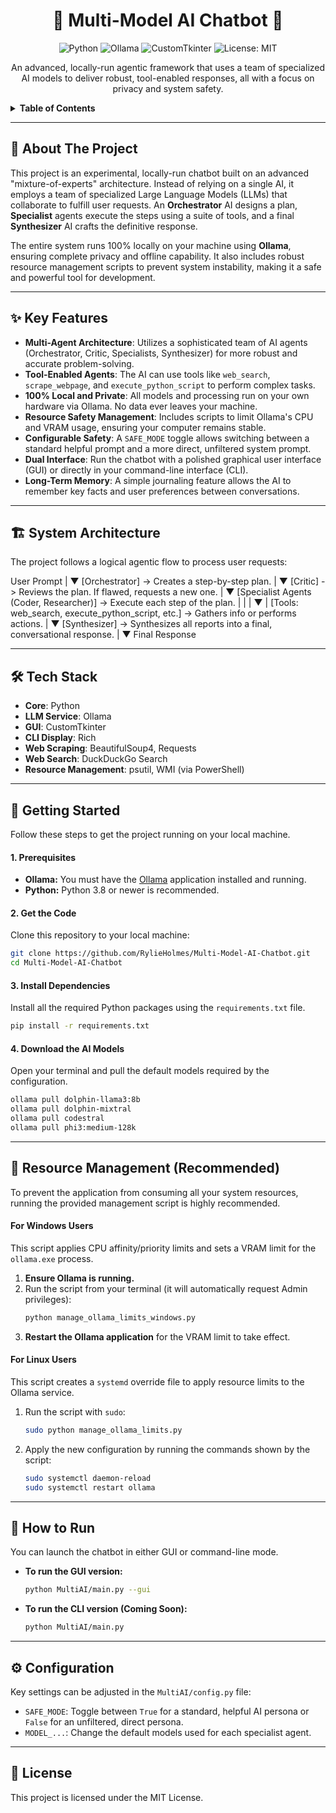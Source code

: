 <div align="center">

# 🧠 Multi-Model AI Chatbot 🤖

<p>
  <img src="https://img.shields.io/badge/Python-3776AB?style=for-the-badge&logo=python&logoColor=white" alt="Python">
  <img src="https://img.shields.io/badge/Ollama-232323?style=for-the-badge&logo=ollama&logoColor=white" alt="Ollama">
  <img src="https://img.shields.io/badge/CustomTkinter-3A7ABF?style=for-the-badge" alt="CustomTkinter">
  <img src="https://img.shields.io/badge/License-MIT-green?style=for-the-badge" alt="License: MIT">
</p>

An advanced, locally-run agentic framework that uses a team of specialized AI models to deliver robust, tool-enabled responses, all with a focus on privacy and system safety.

</div>

<details>
  <summary><strong>Table of Contents</strong></summary>
  <ol>
    <li><a href="#-about-the-project">About The Project</a></li>
    <li><a href="#-key-features">Key Features</a></li>
    <li><a href="#-system-architecture">System Architecture</a></li>
    <li><a href="#-tech-stack">Tech Stack</a></li>
    <li><a href="#-getting-started">Getting Started</a></li>
    <li><a href="#-resource-management-recommended">Resource Management (Recommended)</a></li>
    <li><a href="#-how-to-run">How to Run</a></li>
    <li><a href="#-configuration">Configuration</a></li>
    <li><a href="#-license">License</a></li>
  </ol>
</details>

---

## 📖 About The Project

This project is an experimental, locally-run chatbot built on an advanced "mixture-of-experts" architecture. Instead of relying on a single AI, it employs a team of specialized Large Language Models (LLMs) that collaborate to fulfill user requests. An **Orchestrator** AI designs a plan, **Specialist** agents execute the steps using a suite of tools, and a final **Synthesizer** AI crafts the definitive response.

The entire system runs 100% locally on your machine using **Ollama**, ensuring complete privacy and offline capability. It also includes robust resource management scripts to prevent system instability, making it a safe and powerful tool for development.

---

## ✨ Key Features

*   **Multi-Agent Architecture**: Utilizes a sophisticated team of AI agents (Orchestrator, Critic, Specialists, Synthesizer) for more robust and accurate problem-solving.
*   **Tool-Enabled Agents**: The AI can use tools like `web_search`, `scrape_webpage`, and `execute_python_script` to perform complex tasks.
*   **100% Local and Private**: All models and processing run on your own hardware via Ollama. No data ever leaves your machine.
*   **Resource Safety Management**: Includes scripts to limit Ollama's CPU and VRAM usage, ensuring your computer remains stable.
*   **Configurable Safety**: A `SAFE_MODE` toggle allows switching between a standard helpful prompt and a more direct, unfiltered system prompt.
*   **Dual Interface**: Run the chatbot with a polished graphical user interface (GUI) or directly in your command-line interface (CLI).
*   **Long-Term Memory**: A simple journaling feature allows the AI to remember key facts and user preferences between conversations.

---

## 🏗️ System Architecture

The project follows a logical agentic flow to process user requests:

User Prompt
      |
      ▼
[Orchestrator] -> Creates a step-by-step plan.
      |
      ▼
[Critic] -> Reviews the plan. If flawed, requests a new one.
      |
      ▼
[Specialist Agents (Coder, Researcher)] -> Execute each step of the plan.
      |         |
      |         ▼
      |      [Tools: web_search, execute_python_script, etc.] -> Gathers info or performs actions.
      |
      ▼
[Synthesizer] -> Synthesizes all reports into a final, conversational response.
      |
      ▼
Final Response

---

## 🛠️ Tech Stack

*   **Core**: Python
*   **LLM Service**: Ollama
*   **GUI**: CustomTkinter
*   **CLI Display**: Rich
*   **Web Scraping**: BeautifulSoup4, Requests
*   **Web Search**: DuckDuckGo Search
*   **Resource Management**: psutil, WMI (via PowerShell)

---

## 🚀 Getting Started

Follow these steps to get the project running on your local machine.

#### 1. Prerequisites
*   **Ollama:** You must have the [Ollama](https://ollama.com/) application installed and running.
*   **Python:** Python 3.8 or newer is recommended.

#### 2. Get the Code
Clone this repository to your local machine:
```bash
git clone https://github.com/RylieHolmes/Multi-Model-AI-Chatbot.git
cd Multi-Model-AI-Chatbot
```

#### 3. Install Dependencies
Install all the required Python packages using the `requirements.txt` file.
```bash
pip install -r requirements.txt
```

#### 4. Download the AI Models
Open your terminal and pull the default models required by the configuration.
```bash
ollama pull dolphin-llama3:8b
ollama pull dolphin-mixtral
ollama pull codestral
ollama pull phi3:medium-128k
```

---

## 🚨 Resource Management (Recommended)

To prevent the application from consuming all your system resources, running the provided management script is highly recommended.

#### For Windows Users
This script applies CPU affinity/priority limits and sets a VRAM limit for the `ollama.exe` process.

1.  **Ensure Ollama is running.**
2.  Run the script from your terminal (it will automatically request Admin privileges):
    ```cmd
    python manage_ollama_limits_windows.py
    ```
3.  **Restart the Ollama application** for the VRAM limit to take effect.

#### For Linux Users
This script creates a `systemd` override file to apply resource limits to the Ollama service.

1.  Run the script with `sudo`:
    ```bash
    sudo python manage_ollama_limits.py
    ```
2.  Apply the new configuration by running the commands shown by the script:
    ```bash
    sudo systemctl daemon-reload
    sudo systemctl restart ollama
    ```

---

## 🧭 How to Run

You can launch the chatbot in either GUI or command-line mode.

*   **To run the GUI version:**
    ```bash
    python MultiAI/main.py --gui
    ```

*   **To run the CLI version (Coming Soon):**
    ```bash
    python MultiAI/main.py
    ```

---

## ⚙️ Configuration

Key settings can be adjusted in the `MultiAI/config.py` file:
*   `SAFE_MODE`: Toggle between `True` for a standard, helpful AI persona or `False` for an unfiltered, direct persona.
*   `MODEL_...`: Change the default models used for each specialist agent.

---

## 📄 License

This project is licensed under the MIT License.
